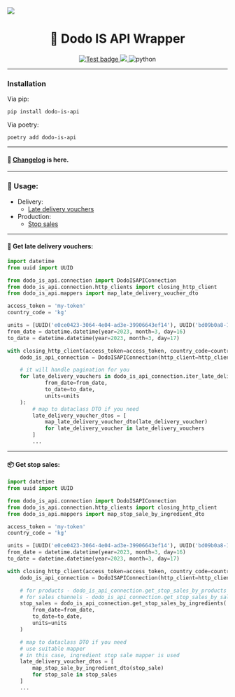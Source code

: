 <a href="https://dodo-brands.stoplight.io">
<img src="https://api.huntflow.io/logo/866df3c58ea44c158c6e36010631fd9f.jpg">
</a>

<h1 align="center">
🍕 Dodo IS API Wrapper
</h1>

<p align="center">
<a href="https://github.com/goretsky-integration/dodo-is-api-python-wrapper/actions/workflows/unittest.yaml">
<img src="https://github.com/goretsky-integration/dodo-is-api-python-wrapper/actions/workflows/unittest.yaml/badge.svg" alt="Test badge">
</a>
<a href="https://codecov.io/gh/goretsky-integration/dodo-is-api-python-wrapper">
<img src="https://codecov.io/gh/goretsky-integration/dodo-is-api-python-wrapper/branch/main/graph/badge.svg?token=unzlMmAjsD"/>
</a>
<img src="https://img.shields.io/badge/python-3.11-brightgreen" alt="python">
</p>

---

### Installation

Via pip:
```shell
pip install dodo-is-api
```

Via poetry:
```shell
poetry add dodo-is-api
```

---

#### 📝 [Changelog](https://github.com/goretsky-integration/dodo-is-api-python-wrapper/blob/main/CHANGELOG.md) is here.

---

### 🧪 Usage:

- Delivery:
    - [Late delivery vouchers](#get-late-delivery-vouchers-)
- Production:
    - [Stop sales](#get-stop-sales-)

---

#### 🛵 Get late delivery vouchers:

```python
import datetime
from uuid import UUID

from dodo_is_api.connection import DodoISAPIConnection
from dodo_is_api.connection.http_clients import closing_http_client
from dodo_is_api.mappers import map_late_delivery_voucher_dto

access_token = 'my-token'
country_code = 'kg'

units = [UUID('e0ce0423-3064-4e04-ad3e-39906643ef14'), UUID('bd09b0a8-147d-46f7-8908-874f5f59c9a2')]
from_date = datetime.datetime(year=2023, month=3, day=16)
to_date = datetime.datetime(year=2023, month=3, day=17)

with closing_http_client(access_token=access_token, country_code=country_code) as http_client:
    dodo_is_api_connection = DodoISAPIConnection(http_client=http_client)

    # it will handle pagination for you
    for late_delivery_vouchers in dodo_is_api_connection.iter_late_delivery_vouchers(
            from_date=from_date,
            to_date=to_date,
            units=units
    ):
        # map to dataclass DTO if you need
        late_delivery_voucher_dtos = [
            map_late_delivery_voucher_dto(late_delivery_voucher)
            for late_delivery_voucher in late_delivery_vouchers
        ]
        ...
```

---

#### 📦 Get stop sales:

```python
import datetime
from uuid import UUID

from dodo_is_api.connection import DodoISAPIConnection
from dodo_is_api.connection.http_clients import closing_http_client
from dodo_is_api.mappers import map_stop_sale_by_ingredient_dto

access_token = 'my-token'
country_code = 'kg'

units = [UUID('e0ce0423-3064-4e04-ad3e-39906643ef14'), UUID('bd09b0a8-147d-46f7-8908-874f5f59c9a2')]
from_date = datetime.datetime(year=2023, month=3, day=16)
to_date = datetime.datetime(year=2023, month=3, day=17)

with closing_http_client(access_token=access_token, country_code=country_code) as http_client:
    dodo_is_api_connection = DodoISAPIConnection(http_client=http_client)

    # for products - dodo_is_api_connection.get_stop_sales_by_products
    # for sales channels - dodo_is_api_connection.get_stop_sales_by_sales_channels
    stop_sales = dodo_is_api_connection.get_stop_sales_by_ingredients(
        from_date=from_date,
        to_date=to_date,
        units=units
    )

    # map to dataclass DTO if you need
    # use suitable mapper
    # in this case, ingredient stop sale mapper is used
    late_delivery_voucher_dtos = [
        map_stop_sale_by_ingredient_dto(stop_sale)
        for stop_sale in stop_sales
    ]
    ...
```

